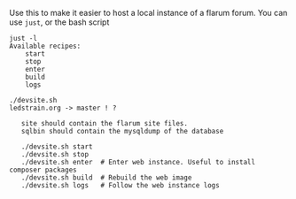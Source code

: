 Use this to make it easier to host a local instance of a flarum forum.
You can use `just`, or the bash script

```
just -l
Available recipes:
    start
    stop
    enter
    build
    logs

```


 ```
 ./devsite.sh                                                                                                                                    ledstrain.org -> master ! ?

	site should contain the flarum site files.
	sqlbin should contain the mysqldump of the database

	./devsite.sh start
	./devsite.sh stop
	./devsite.sh enter  # Enter web instance. Useful to install composer packages
	./devsite.sh build  # Rebuild the web image
	./devsite.sh logs   # Follow the web instance logs
  ```
